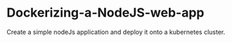 # Dockerizing-a-NodeJS-web-app

Create a simple nodeJs application and deploy it onto a kubernetes cluster.

